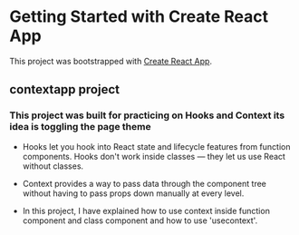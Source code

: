 # Getting Started with Create React App

This project was bootstrapped with [Create React App](https://github.com/facebook/create-react-app).

## contextapp project

### This project was built for practicing on Hooks and Context its idea is toggling the page theme

- Hooks let you hook into React state and lifecycle features from function components. Hooks don't work inside classes — they let us use React without classes.

- Context provides a way to pass data through the component tree without having to pass props down manually at every level.
-  In this project, I have explained how to use context inside function component and class component and how to use 'usecontext'.
